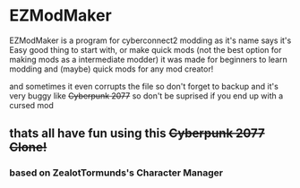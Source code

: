 # EZModMaker

EZModMaker is a program for cyberconnect2 modding
as it's name says it's Easy good thing to start with, or make quick mods (not the best option for making mods as a intermediate modder)
it was made for beginners to learn modding and (maybe) quick mods for any mod creator!



and sometimes it even corrupts the file so don't forget to backup
and it's very buggy like ~~Cyberpunk 2077~~ so don't be suprised if you end up with a cursed mod 



## thats all have fun using this ~~Cyberpunk 2077 Clone!~~


### based on ZealotTormunds's Character Manager
